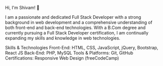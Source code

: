 Hi, I'm Shivam! 👋

I am a passionate and dedicated Full Stack Developer with a strong background in web development and a comprehensive understanding of both front-end and back-end technologies. With a B.Com degree and currently pursuing a Full Stack Developer certification, I am continually expanding my skills and knowledge in web technologies.

Skills & Technologies
Front-End: HTML, CSS, JavaScript, jQuery, Bootstrap, React JS
Back-End: PHP, MySQL
Tools & Platforms: Git, GitHub
Certifications:
Responsive Web Design (freeCodeCamp)
